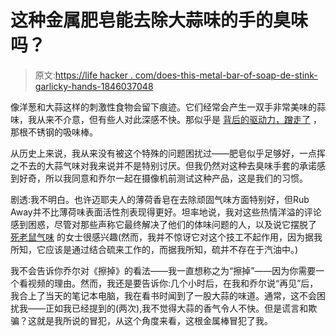 # 这种金属肥皂能去除大蒜味的手的臭味吗？

> 原文:[https://life hacker . com/does-this-metal-bar-of-soap-de-stink-garlicky-hands-1846037048](https://lifehacker.com/does-this-metal-bar-of-soap-de-stink-garlicky-hands-1846037048)

像洋葱和大蒜这样的刺激性食物会留下痕迹。它们经常会产生一双手非常美味的蒜味，我从来不介意，但有些人对此深感不快。那似乎是 [背后的驱动力，蹭走了](https://amzn.to/3btVwy5) ，那根不锈钢的吸味棒。

从历史上来说，我从来没有被这个特殊的问题困扰过——肥皂似乎足够好，一点挥之不去的大蒜气味对我来说并不是特别讨厌。但我仍然对这种去臭味手套的承诺感到好奇，所以我同意和乔尔一起在摄像机前测试这种产品，这是我们的习惯。

剧透:我不明白。也许迈耶夫人的薄荷香皂在去除顽固气味方面特别好，但Rub Away并不比薄荷味表面活性剂表现得更好。坦率地说，我对这些热情洋溢的评论感到困惑，尽管对那些声称它最终解决了他们的体味问题的人，以及说它摆脱了 [死老鼠气味](https://amzn.to/39odqzy) 的女士很感兴趣(然而，我并不惊讶它对这个技工不起作用，因为据我所知，它应该是通过结合硫来工作的，而据我所知，硫并不存在于汽油中。)

我不会告诉你乔尔对《擦掉》的看法——我一直想称之为“擦掉”——因为你需要一个看视频的理由。然而，我还是要告诉你:几个小时后，在我和乔尔说“再见”后，我合上了当天的笔记本电脑，我在看书时闻到了一股大蒜的味道。通常，这不会困扰我——正如我已经提到的(两次),我不觉得大蒜的香气令人不快。但是谎言和欺骗？这就是我所说的冒犯，从这个角度来看，这根金属棒冒犯了我。
